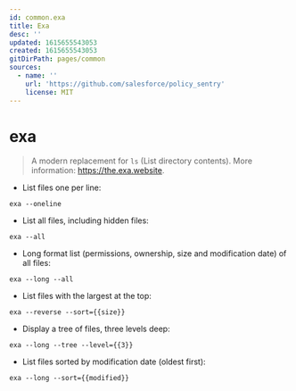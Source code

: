 ```yaml
---
id: common.exa
title: Exa
desc: ''
updated: 1615655543053
created: 1615655543053
gitDirPath: pages/common
sources:
  - name: ''
    url: 'https://github.com/salesforce/policy_sentry'
    license: MIT
---
```

# exa

> A modern replacement for `ls` (List directory contents).
> More information: <https://the.exa.website>.

- List files one per line:

`exa --oneline`

- List all files, including hidden files:

`exa --all`

- Long format list (permissions, ownership, size and modification date) of all files:

`exa --long --all`

- List files with the largest at the top:

`exa --reverse --sort={{size}}`

- Display a tree of files, three levels deep:

`exa --long --tree --level={{3}}`

- List files sorted by modification date (oldest first):

`exa --long --sort={{modified}}`

